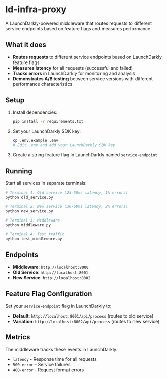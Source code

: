 # ld-infra-proxy

A LaunchDarkly-powered middleware that routes requests to different service endpoints based on feature flags and measures performance.

## What it does

- **Routes requests** to different service endpoints based on LaunchDarkly feature flags
- **Measures latency** for all requests (successful and failed)
- **Tracks errors** in LaunchDarkly for monitoring and analysis
- **Demonstrates A/B testing** between service versions with different performance characteristics

## Setup

1. Install dependencies:
   ```bash
   pip install -r requirements.txt
   ```

2. Set your LaunchDarkly SDK key:
   ```bash
   cp .env.example .env
   # Edit .env and add your LaunchDarkly SDK key
   ```

3. Create a string feature flag in LaunchDarkly named `service-endpoint`

## Running

Start all services in separate terminals:

```bash
# Terminal 1: Old service (25-50ms latency, 1% errors)
python old_service.py

# Terminal 2: New service (30-60ms latency, 2% errors)  
python new_service.py

# Terminal 3: Middleware
python middleware.py

# Terminal 4: Test traffic
python test_middleware.py
```

## Endpoints

- **Middleware**: `http://localhost:8000`
- **Old Service**: `http://localhost:8001`
- **New Service**: `http://localhost:8002`

## Feature Flag Configuration

Set your `service-endpoint` flag in LaunchDarkly to:
- **Default**: `http://localhost:8001/api/process` (routes to old service)
- **Variation**: `http://localhost:8002/api/process` (routes to new service)

## Metrics

The middleware tracks these events in LaunchDarkly:
- `latency` - Response time for all requests
- `500-error` - Service failures
- `400-error` - Request format errors 